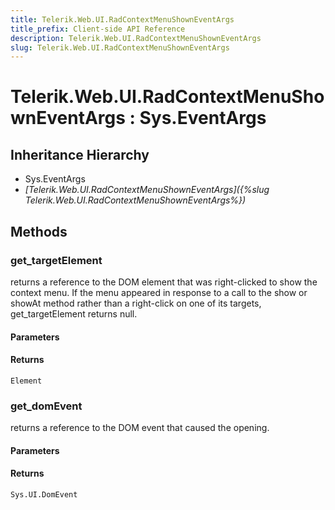 ```yaml
---
title: Telerik.Web.UI.RadContextMenuShownEventArgs
title_prefix: Client-side API Reference
description: Telerik.Web.UI.RadContextMenuShownEventArgs
slug: Telerik.Web.UI.RadContextMenuShownEventArgs
---
```


# Telerik.Web.UI.RadContextMenuShownEventArgs : Sys.EventArgs 

## Inheritance Hierarchy

* Sys.EventArgs
* *[Telerik.Web.UI.RadContextMenuShownEventArgs]({%slug Telerik.Web.UI.RadContextMenuShownEventArgs%})*


## Methods

###  get_targetElement

returns a reference to the DOM element that was right-clicked to show the context menu. If the menu appeared in response to a call to the show or showAt method rather than a right-click on one of its targets, get_targetElement returns null.

#### Parameters

#### Returns

`Element` 

### get_domEvent

returns a reference to the DOM event that caused the opening.

#### Parameters

#### Returns

`Sys.UI.DomEvent`

